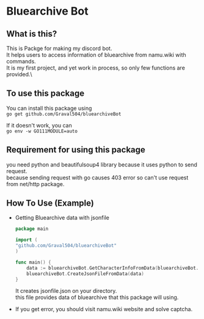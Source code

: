 # Bluearchive Bot
## What is this?
This is Packge for making my discord bot.\
It helps users to access information of bluearchive from namu.wiki with commands.\
It is my first project, and yet work in process, so only few functions are provided.\
## To use this package
You can install this package using\
`go get github.com/Graval504/bluearchiveBot`

If it doesn't work, you can\
`go env -w GO111MODULE=auto`

## Requirement for using this package
you need python and beautifulsoup4 library because it uses python to send request.\
because sending request with go causes 403 error so can't use request from net/http package.
## How To Use (Example)
* Getting Bluearchive data with jsonfile
    ```go
    package main

    import (
	"github.com/Graval504/bluearchiveBot"
    )

    func main() {
    	data := bluearchiveBot.GetCharacterInfoFromData(bluearchiveBot.GetCharacterList())
    	bluearchiveBot.CreateJsonFileFromData(data)
    }
	```
	It creates jsonfile.json on your directory.\
	this file provides data of bluearchive that this package will using.
	
* If you get error, you should visit namu.wiki website and solve captcha.
